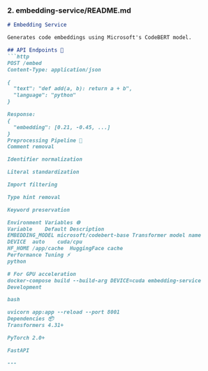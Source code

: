 ### **2. embedding-service/README.md**
```markdown
# Embedding Service

Generates code embeddings using Microsoft's CodeBERT model.

## API Endpoints 📡
```http
POST /embed
Content-Type: application/json

{
  "text": "def add(a, b): return a + b",
  "language": "python"
}

Response:
{
  "embedding": [0.21, -0.45, ...]
}
Preprocessing Pipeline 🔄
Comment removal

Identifier normalization

Literal standardization

Import filtering

Type hint removal

Keyword preservation

Environment Variables 🌐
Variable	Default	Description
EMBEDDING_MODEL	microsoft/codebert-base	Transformer model name
DEVICE	auto	cuda/cpu
HF_HOME	/app/cache	HuggingFace cache
Performance Tuning ⚡
python

# For GPU acceleration
docker-compose build --build-arg DEVICE=cuda embedding-service
Development

bash

uvicorn app:app --reload --port 8001
Dependencies 📦
Transformers 4.31+

PyTorch 2.0+

FastAPI

---